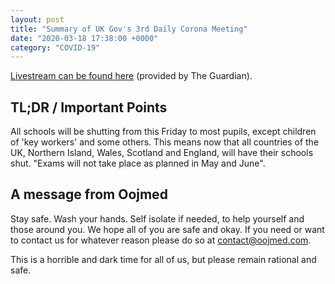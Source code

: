 ```yaml
---
layout: post
title: "Summary of UK Gov's 3rd Daily Corona Meeting"
date: "2020-03-18 17:38:00 +0000"
category: "COVID-19"
---
```


[Livestream can be found here](https://www.youtube.com/watch?v=z4N8kz90Yx0) (provided by The Guardian).

## TL;DR / Important Points
All schools will be shutting from this Friday to most pupils, except children of 'key workers' and some others. This means now that all countries of the UK, Northern Island, Wales, Scotland and England, will have their schools shut. "Exams will not take place as planned in May and June".


## A message from Oojmed
Stay safe. Wash your hands. Self isolate if needed, to help yourself and those around you. We hope all of you are safe and okay. If you need or want to contact us for whatever reason please do so at [contact@oojmed.com](mailto:contact@oojmed.com).

This is a horrible and dark time for all of us, but please remain rational and safe.